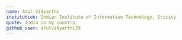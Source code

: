 ```yaml
---
name: Atul Vidyarthi
institution: Indian Institute of Information Technology, Sricity
quote: India is my country.
github_user: atulvidyarthi29
---
```

